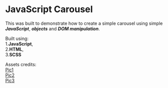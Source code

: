 # JavaScript Carousel

This was built to demonstrate how to create a simple carousel using simple   _**JavaScript**_, _**objects**_ and _**DOM manipulation**_. 

Built using:  
1.**JavaScript**,  
2.**HTML**,  
3.**SCSS**

Assets credits:  
[Pic1](https://https://unsplash.com/photos/iGLLtLINSkw "Aryan Dhiman")  
[Pic2](https://https://unsplash.com/photos/dMUt0X3f59Q "Fabian Grohs")  
[Pic3](https://https://unsplash.com/photos/PZjzAdaXgYo "Ramon Kagie")  